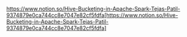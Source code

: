 https://www.notion.so/Hive-Bucketing-in-Apache-Spark-Tejas-Patil-9374879e0ca744cc8e7047e82cf5fdfa[https://www.notion.so/Hive-Bucketing-in-Apache-Spark-Tejas-Patil-9374879e0ca744cc8e7047e82cf5fdfa]
